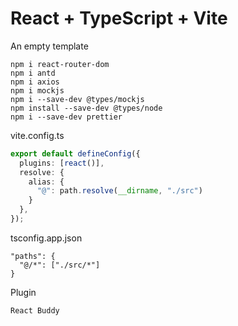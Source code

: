 # React + TypeScript + Vite

An empty template
```
npm i react-router-dom
npm i antd
npm i axios
npm i mockjs
npm i --save-dev @types/mockjs
npm install --save-dev @types/node
npm i --save-dev prettier
```

vite.config.ts
```ts
export default defineConfig({
  plugins: [react()],
  resolve: {
    alias: {
      "@": path.resolve(__dirname, "./src")
    }
  },
});
```

tsconfig.app.json
```
"paths": {
  "@/*": ["./src/*"]
}
```

Plugin
```
React Buddy
```
